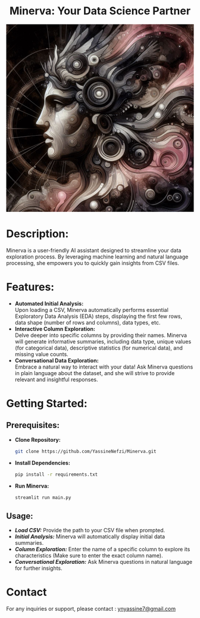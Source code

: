 <h1 align="center">Minerva: Your Data Science Partner</h1>

![Minerva](https://github.com/YassineNefzi/Minerva/blob/main/assets/minerva1.jfif)

# Description:

Minerva is a user-friendly AI assistant designed to streamline your data exploration process. By leveraging machine learning and natural language processing, she empowers you to quickly gain insights from CSV files.

# Features:

- **Automated Initial Analysis:** <br>
  Upon loading a CSV, Minerva automatically performs essential Exploratory Data Analysis (EDA) steps, displaying the first few rows, data shape (number of rows and columns), data types, etc.
- **Interactive Column Exploration:** <br>
  Delve deeper into specific columns by providing their names. Minerva will generate informative summaries, including data type, unique values (for categorical data), descriptive statistics (for numerical data), and missing value counts.
- **Conversational Data Exploration:** <br>
  Embrace a natural way to interact with your data! Ask Minerva questions in plain language about the dataset, and she will strive to provide relevant and insightful responses.

# Getting Started:

## Prerequisites: 
- **Clone Repository:**
  ```bash
  git clone https://github.com/YassineNefzi/Minerva.git
- **Install Dependencies:**
  ```bash
  pip install -r requirements.txt
- **Run Minerva:**
  ```bash
  streamlit run main.py

## Usage:

- ***Load CSV:*** Provide the path to your CSV file when prompted.
- ***Initial Analysis:*** Minerva will automatically display initial data summaries.
- ***Column Exploration:*** Enter the name of a specific column to explore its characteristics (Make sure to enter the exact column name).
- ***Conversational Exploration:*** Ask Minerva questions in natural language for further insights.

# Contact
For any inquiries or support, please contact : ynyassine7@gmail.com
